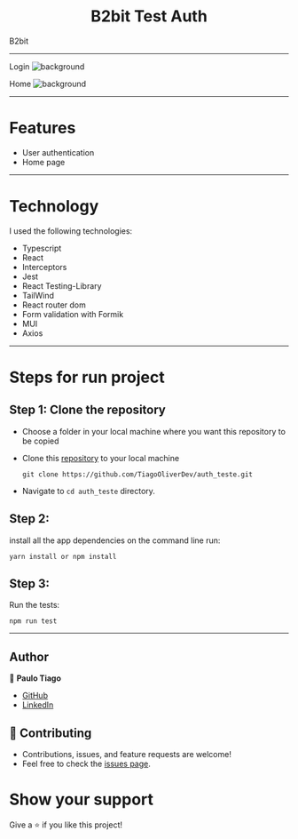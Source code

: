 <h1 align="center">B2bit Test Auth</h1>

B2bit

<hr/>

Login
![background](https://github.com/TiagoOliverDev/auth_teste/blob/feature/criar_doc/public/pageLogin.png)

Home 
![background](https://github.com/TiagoOliverDev/auth_teste/blob/feature/criar_doc/public/pageLogin.png)

<hr/>

# Features 

- User authentication
- Home page

<hr/>

# Technology

I used the following technologies:

- Typescript
- React
- Interceptors
- Jest
- React Testing-Library
- TailWind
- React router dom
- Form validation with Formik
- MUI
- Axios


<hr/>

# Steps for run project

## Step 1: Clone the repository

- Choose a folder in your local machine where you want this repository to be copied

- Clone this [repository](https://github.com/TiagoOliverDev/auth_teste.git) to your local machine 

   ```
  git clone https://github.com/TiagoOliverDev/auth_teste.git
  ```

- Navigate to `cd auth_teste`  directory.

## Step 2: 

install all the app dependencies on the command line run:

  ```
  yarn install or npm install
  ```

## Step 3: 

Run the tests:

  ```
  npm run test
  ```

<hr/>

## Author

:man: **Paulo Tiago**

- [GitHub](https://github.com/TiagoOliverDev/)
- [LinkedIn](https://www.linkedin.com/in/tiago-oliveira-49a2a6205/)

## 🤝 Contributing
- Contributions, issues, and feature requests are welcome!
- Feel free to check the [issues page](https://github.com/TiagoOliverDev/auth_teste/issues).

# Show your support
Give a ⭐ if you like this project!
